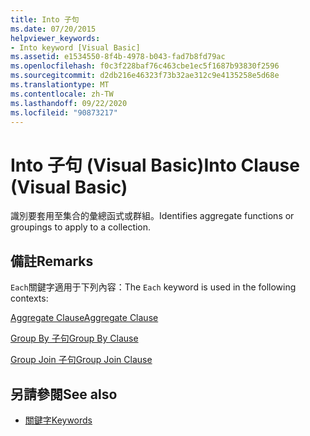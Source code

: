 ```yaml
---
title: Into 子句
ms.date: 07/20/2015
helpviewer_keywords:
- Into keyword [Visual Basic]
ms.assetid: e1534550-8f4b-4978-b043-fad7b8fd79ac
ms.openlocfilehash: f0c3f228baf76c463cbe1ec5f1687b93830f2596
ms.sourcegitcommit: d2db216e46323f73b32ae312c9e4135258e5d68e
ms.translationtype: MT
ms.contentlocale: zh-TW
ms.lasthandoff: 09/22/2020
ms.locfileid: "90873217"
---
```

# <a name="into-clause-visual-basic"></a><span data-ttu-id="203e3-102">Into 子句 (Visual Basic)</span><span class="sxs-lookup"><span data-stu-id="203e3-102">Into Clause (Visual Basic)</span></span>

<span data-ttu-id="203e3-103">識別要套用至集合的彙總函式或群組。</span><span class="sxs-lookup"><span data-stu-id="203e3-103">Identifies aggregate functions or groupings to apply to a collection.</span></span>  
  
## <a name="remarks"></a><span data-ttu-id="203e3-104">備註</span><span class="sxs-lookup"><span data-stu-id="203e3-104">Remarks</span></span>  

 <span data-ttu-id="203e3-105">`Each`關鍵字適用于下列內容：</span><span class="sxs-lookup"><span data-stu-id="203e3-105">The `Each` keyword is used in the following contexts:</span></span>  
  
 [<span data-ttu-id="203e3-106">Aggregate Clause</span><span class="sxs-lookup"><span data-stu-id="203e3-106">Aggregate Clause</span></span>](../queries/aggregate-clause.md)  
  
 [<span data-ttu-id="203e3-107">Group By 子句</span><span class="sxs-lookup"><span data-stu-id="203e3-107">Group By Clause</span></span>](../queries/group-by-clause.md)  
  
 [<span data-ttu-id="203e3-108">Group Join 子句</span><span class="sxs-lookup"><span data-stu-id="203e3-108">Group Join Clause</span></span>](../queries/group-join-clause.md)  
  
## <a name="see-also"></a><span data-ttu-id="203e3-109">另請參閱</span><span class="sxs-lookup"><span data-stu-id="203e3-109">See also</span></span>

- [<span data-ttu-id="203e3-110">關鍵字</span><span class="sxs-lookup"><span data-stu-id="203e3-110">Keywords</span></span>](../keywords/index.md)
